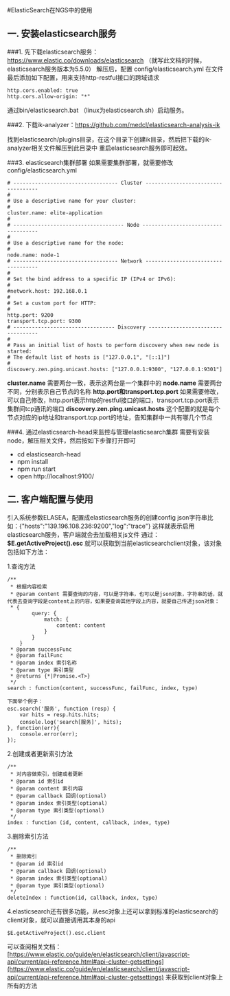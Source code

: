 #ElasticSearch在NGS中的使用

## 一. 安装elasticsearch服务
###1. 先下载elasticsearch服务：https://www.elastic.co/downloads/elasticsearch （就写此文档的时候，elasticsearch服务版本为5.5.0）
解压后，配置 config/elasticsearch.yml
在文件最后添加如下配置，用来支持http-restful接口的跨域请求

	http.cors.enabled: true
	http.cors.allow-origin: "*"

通过bin/elasticsearch.bat （linux为elasticsearch.sh）启动服务。



###2. 下载ik-analyzer：https://github.com/medcl/elasticsearch-analysis-ik

找到elasticsearch/plugins目录，在这个目录下创建ik目录，然后把下载的ik-analyzer相关文件解压到此目录中
重启elasticsearch服务即可起效。

###3. elasticsearch集群部署
如果需要集群部署，就需要修改 config/elasticsearch.yml

	# ---------------------------------- Cluster -----------------------------------
	#
	# Use a descriptive name for your cluster:
	#
	cluster.name: elite-application
	#
	# ------------------------------------ Node ------------------------------------
	#
	# Use a descriptive name for the node:
	#
	node.name: node-1
	# ---------------------------------- Network -----------------------------------
	#
	# Set the bind address to a specific IP (IPv4 or IPv6):
	#
	#network.host: 192.168.0.1
	#
	# Set a custom port for HTTP:
	#
	http.port: 9200
	transport.tcp.port: 9300
	# --------------------------------- Discovery ----------------------------------
	#
	# Pass an initial list of hosts to perform discovery when new node is started:
	# The default list of hosts is ["127.0.0.1", "[::1]"]
	#
	discovery.zen.ping.unicast.hosts: ["127.0.0.1:9300", "127.0.0.1:9301"]

**cluster.name** 需要两台一致，表示这两台是一个集群中的
**node.name** 需要两台不同，分别表示自己节点的名称
**http.port和transport.tcp.port** 如果需要修改，可以自己修改，http.port表示http的restful接口的端口，transport.tcp.port表示集群间tcp通讯的端口
**discovery.zen.ping.unicast.hosts** 这个配置的就是每个节点对应的ip地址和transport.tcp.port的地址，告知集群中一共有哪几个节点

###4. 通过elasticsearch-head来监控与管理elasticsearch集群
需要有安装node，解压相关文件，然后按如下步骤打开即可
- cd elasticsearch-head
- npm install
- npm run start
- open http://localhost:9100/




## 二. 客户端配置与使用
引入系统参数ELASEA，配置成elasticsearch服务的创建config json字符串比如：{"hosts":"139.196.108.236:9200","log":"trace"}
这样就表示启用elasticsearch服务，客户端就会去加载相关js文件
通过：**$E.getActiveProject().esc** 就可以获取到当前elasticsearchclient对象，该对象包括如下方法：

1.查询方法

	/**
	 * 根据内容检索
	 * @param content 需要查询的内容，可以是字符串，也可以是json对象，字符串的话，就代表去查询字段是content上的内容，如果要查询其他字段上内容，就要自己传递json对象：
	 * {
			query: {
				match: {
					content: content
				}
			}
		}
	 * @param successFunc
	 * @param failFunc
	 * @param index 索引名称
	 * @param type 索引类型
	 * @returns {*|Promise.<T>}
	 */
	search : function(content, successFunc, failFunc, index, type)

	下面举个例子：
	esc.search('服务', function (resp) {
        var hits = resp.hits.hits;
        console.log('search[服务]', hits);
    }, function(err){
        console.error(err);
    });



2.创建或者更新索引方法

	/**
	 * 对内容做索引，创建或者更新
	 * @param id 索引id
	 * @param content 索引内容
	 * @param callback 回调(optional)
	 * @param index 索引类型(optional)
	 * @param type 索引类型(optional)
	 */
	index : function (id, content, callback, index, type)

3.删除索引方法

	/**
	 * 删除索引
	 * @param id 索引id
	 * @param callback 回调(optional)
	 * @param index 索引类型(optional)
	 * @param type 索引类型(optional)
	 */
	deleteIndex : function(id, callback, index, type)

4.elasticsearch还有很多功能，从esc对象上还可以拿到标准的elasticsearch的client对象，就可以直接调用其本身的api

	$E.getActiveProject().esc.client

可以查阅相关文档：[https://www.elastic.co/guide/en/elasticsearch/client/javascript-api/current/api-reference.html#api-cluster-getsettings](https://www.elastic.co/guide/en/elasticsearch/client/javascript-api/current/api-reference.html#api-cluster-getsettings) 来获取到client对象上所有的方法